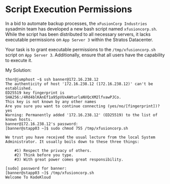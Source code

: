 # Script Execution Permissions

In a bid to automate backup processes, the `xFusionCorp Industries` sysadmin team has developed a new bash script named `xfusioncorp.sh`. While the script has been distributed to all necessary servers, it lacks executable permissions on `App Server 3` within the Stratos Datacenter.

Your task is to grant executable permissions to the `/tmp/xfusioncorp.sh` script on `App Server 3`. Additionally, ensure that all users have the capability to execute it.

My Solution:

```
thor@jumphost ~$ ssh banner@172.16.238.12
The authenticity of host '172.16.238.12 (172.16.238.12)' can't be established.
ED25519 key fingerprint is SHA256:/4Rd4blKAnEf1a95pVUxAWturlaNVQcXM2lfvawPJCo.
This key is not known by any other names
Are you sure you want to continue connecting (yes/no/[fingerprint])? yes
Warning: Permanently added '172.16.238.12' (ED25519) to the list of known hosts.
banner@172.16.238.12's password: 
[banner@stapp03 ~]$ sudo chmod 755 /tmp/xfusioncorp.sh 

We trust you have received the usual lecture from the local System
Administrator. It usually boils down to these three things:

    #1) Respect the privacy of others.
    #2) Think before you type.
    #3) With great power comes great responsibility.

[sudo] password for banner: 
[banner@stapp03 ~]$ /tmp/xfusioncorp.sh 
Welcome To KodeKloud
```

